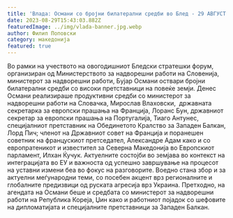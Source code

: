 ```yaml
---
title: 'Влада: Османи со бројни билатерални средби во Блед - 29 АВГУСТ 2023'
date: 2023-08-29T15:43:03.882Z
featuredImage: ../img/vlada-banner.jpg.webp
author: Филип Поповски
category: македонија
featured: true
---
```

Во рамки на учеството на овогодишниот Бледски стратешки форум, организиран од Министерството за надворешни работи на Словенија, министерот за надворешни работи, Бујар Османи оствари бројни билатерални средби со високи претставници на повеќе земји.
Денес Османи реализираше продуктивни средби со министерот за надворешни работи на Словачка, Мирослав Влаховски,  државната секретарка за европски прашања на Франција, Лоранс Бун, државниот секретар за европски прашања на Португалија, Тиаго Антунес, специјалниот претставник на Обединетото Кралство за Западен Балкан, Лорд Пич; членот на Државниот совет на Франција и поранешен советник на францускиот претседател, Александре Адам како и со европратеникот и известител за Северна Македонија во Европскиот парламент, Илхан Ќучук.
Актуелните состојби во земјава во контекст на интеграцијата во ЕУ и важноста од успешно завршување на процесот на уставни измени беа во фокус на разговорите. Воедно стана збор и за актуелни меѓународни теми, со посебен акцент врз регионалните и глобалните предизвици од руската агресија врз Украина.
Претходно, на агендата на Османи беше и средбата со министерот за надворешни работи на Република Кореја, Џин како и работниот појадок со шефовите на дипломатијата и специјалните претставници за Западен Балкан.

